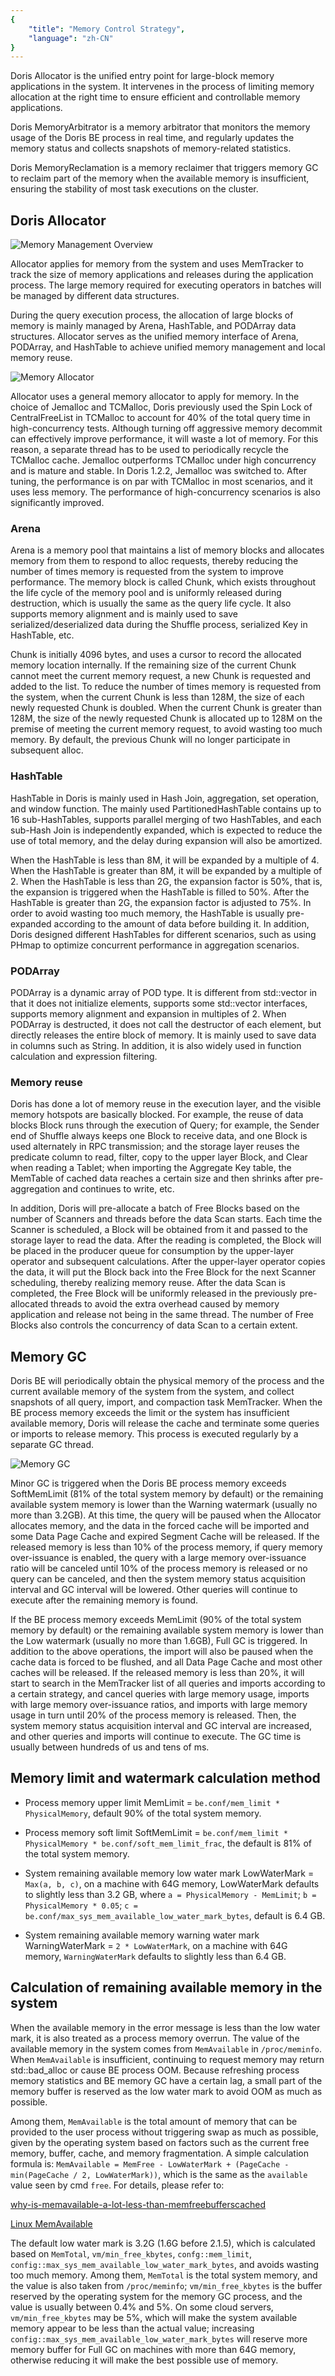 ```yaml
---
{
    "title": "Memory Control Strategy",
    "language": "zh-CN"
}
---
```


<!--
Licensed to the Apache Software Foundation (ASF) under one
or more contributor license agreements.  See the NOTICE file
distributed with this work for additional information
regarding copyright ownership.  The ASF licenses this file
to you under the Apache License, Version 2.0 (the
"License"); you may not use this file except in compliance
with the License.  You may obtain a copy of the License at

  http://www.apache.org/licenses/LICENSE-2.0

Unless required by applicable law or agreed to in writing,
software distributed under the License is distributed on an
"AS IS" BASIS, WITHOUT WARRANTIES OR CONDITIONS OF ANY
KIND, either express or implied.  See the License for the
specific language governing permissions and limitations
under the License.
-->

Doris Allocator is the unified entry point for large-block memory applications in the system. It intervenes in the process of limiting memory allocation at the right time to ensure efficient and controllable memory applications.

Doris MemoryArbitrator is a memory arbitrator that monitors the memory usage of the Doris BE process in real time, and regularly updates the memory status and collects snapshots of memory-related statistics.

Doris MemoryReclamation is a memory reclaimer that triggers memory GC to reclaim part of the memory when the available memory is insufficient, ensuring the stability of most task executions on the cluster.

## Doris Allocator

![Memory Management Overview](/images/memory-management-overview.png)

Allocator applies for memory from the system and uses MemTracker to track the size of memory applications and releases during the application process. The large memory required for executing operators in batches will be managed by different data structures.

During the query execution process, the allocation of large blocks of memory is mainly managed by Arena, HashTable, and PODArray data structures. Allocator serves as the unified memory interface of Arena, PODArray, and HashTable to achieve unified memory management and local memory reuse.

![Memory Allocator](/images/memory-allocator.png)

Allocator uses a general memory allocator to apply for memory. In the choice of Jemalloc and TCMalloc, Doris previously used the Spin Lock of CentralFreeList in TCMalloc to account for 40% of the total query time in high-concurrency tests. Although turning off aggressive memory decommit can effectively improve performance, it will waste a lot of memory. For this reason, a separate thread has to be used to periodically recycle the TCMalloc cache. Jemalloc outperforms TCMalloc under high concurrency and is mature and stable. In Doris 1.2.2, Jemalloc was switched to. After tuning, the performance is on par with TCMalloc in most scenarios, and it uses less memory. The performance of high-concurrency scenarios is also significantly improved.

### Arena

Arena is a memory pool that maintains a list of memory blocks and allocates memory from them to respond to alloc requests, thereby reducing the number of times memory is requested from the system to improve performance. The memory block is called Chunk, which exists throughout the life cycle of the memory pool and is uniformly released during destruction, which is usually the same as the query life cycle. It also supports memory alignment and is mainly used to save serialized/deserialized data during the Shuffle process, serialized Key in HashTable, etc.

Chunk is initially 4096 bytes, and uses a cursor to record the allocated memory location internally. If the remaining size of the current Chunk cannot meet the current memory request, a new Chunk is requested and added to the list. To reduce the number of times memory is requested from the system, when the current Chunk is less than 128M, the size of each newly requested Chunk is doubled. When the current Chunk is greater than 128M, the size of the newly requested Chunk is allocated up to 128M on the premise of meeting the current memory request, to avoid wasting too much memory. By default, the previous Chunk will no longer participate in subsequent alloc.

### HashTable

HashTable in Doris is mainly used in Hash Join, aggregation, set operation, and window function. The mainly used PartitionedHashTable contains up to 16 sub-HashTables, supports parallel merging of two HashTables, and each sub-Hash Join is independently expanded, which is expected to reduce the use of total memory, and the delay during expansion will also be amortized.

When the HashTable is less than 8M, it will be expanded by a multiple of 4. When the HashTable is greater than 8M, it will be expanded by a multiple of 2. When the HashTable is less than 2G, the expansion factor is 50%, that is, the expansion is triggered when the HashTable is filled to 50%. After the HashTable is greater than 2G, the expansion factor is adjusted to 75%. In order to avoid wasting too much memory, the HashTable is usually pre-expanded according to the amount of data before building it. In addition, Doris designed different HashTables for different scenarios, such as using PHmap to optimize concurrent performance in aggregation scenarios.

### PODArray

PODArray is a dynamic array of POD type. It is different from std::vector in that it does not initialize elements, supports some std::vector interfaces, supports memory alignment and expansion in multiples of 2. When PODArray is destructed, it does not call the destructor of each element, but directly releases the entire block of memory. It is mainly used to save data in columns such as String. In addition, it is also widely used in function calculation and expression filtering.

### Memory reuse

Doris has done a lot of memory reuse in the execution layer, and the visible memory hotspots are basically blocked. For example, the reuse of data blocks Block runs through the execution of Query; for example, the Sender end of Shuffle always keeps one Block to receive data, and one Block is used alternately in RPC transmission; and the storage layer reuses the predicate column to read, filter, copy to the upper layer Block, and Clear when reading a Tablet; when importing the Aggregate Key table, the MemTable of cached data reaches a certain size and then shrinks after pre-aggregation and continues to write, etc.

In addition, Doris will pre-allocate a batch of Free Blocks based on the number of Scanners and threads before the data Scan starts. Each time the Scanner is scheduled, a Block will be obtained from it and passed to the storage layer to read the data. After the reading is completed, the Block will be placed in the producer queue for consumption by the upper-layer operator and subsequent calculations. After the upper-layer operator copies the data, it will put the Block back into the Free Block for the next Scanner scheduling, thereby realizing memory reuse. After the data Scan is completed, the Free Block will be uniformly released in the previously pre-allocated threads to avoid the extra overhead caused by memory application and release not being in the same thread. The number of Free Blocks also controls the concurrency of data Scan to a certain extent.

## Memory GC

Doris BE will periodically obtain the physical memory of the process and the current available memory of the system from the system, and collect snapshots of all query, import, and compaction task MemTracker. When the BE process memory exceeds the limit or the system has insufficient available memory, Doris will release the cache and terminate some queries or imports to release memory. This process is executed regularly by a separate GC thread.

![Memory GC](/images/memory-gc.png)

Minor GC is triggered when the Doris BE process memory exceeds SoftMemLimit (81% of the total system memory by default) or the remaining available system memory is lower than the Warning watermark (usually no more than 3.2GB). At this time, the query will be paused when the Allocator allocates memory, and the data in the forced cache will be imported and some Data Page Cache and expired Segment Cache will be released. If the released memory is less than 10% of the process memory, if query memory over-issuance is enabled, the query with a large memory over-issuance ratio will be canceled until 10% of the process memory is released or no query can be canceled, and then the system memory status acquisition interval and GC interval will be lowered. Other queries will continue to execute after the remaining memory is found.

If the BE process memory exceeds MemLimit (90% of the total system memory by default) or the remaining available system memory is lower than the Low watermark (usually no more than 1.6GB), Full GC is triggered. In addition to the above operations, the import will also be paused when the cache data is forced to be flushed, and all Data Page Cache and most other caches will be released. If the released memory is less than 20%, it will start to search in the MemTracker list of all queries and imports according to a certain strategy, and cancel queries with large memory usage, imports with large memory over-issuance ratios, and imports with large memory usage in turn until 20% of the process memory is released. Then, the system memory status acquisition interval and GC interval are increased, and other queries and imports will continue to execute. The GC time is usually between hundreds of us and tens of ms.

## Memory limit and watermark calculation method

- Process memory upper limit MemLimit = `be.conf/mem_limit * PhysicalMemory`, default 90% of the total system memory.

- Process memory soft limit SoftMemLimit = `be.conf/mem_limit * PhysicalMemory * be.conf/soft_mem_limit_frac`, the default is 81% of the total system memory.

- System remaining available memory low water mark LowWaterMark = `Max(a, b, c)`, on a machine with 64G memory, LowWaterMark defaults to slightly less than 3.2 GB, where `a = PhysicalMemory - MemLimit`; `b = PhysicalMemory * 0.05`; `c = be.conf/max_sys_mem_available_low_water_mark_bytes`, default is 6.4 GB.

- System remaining available memory warning water mark WarningWaterMark = `2 * LowWaterMark`, on a machine with 64G memory, `WarningWaterMark` defaults to slightly less than 6.4 GB.

## Calculation of remaining available memory in the system

When the available memory in the error message is less than the low water mark, it is also treated as a process memory overrun. The value of the available memory in the system comes from `MemAvailable` in `/proc/meminfo`. When `MemAvailable` is insufficient, continuing to request memory may return std::bad_alloc or cause BE process OOM. Because refreshing process memory statistics and BE memory GC have a certain lag, a small part of the memory buffer is reserved as the low water mark to avoid OOM as much as possible.

Among them, `MemAvailable` is the total amount of memory that can be provided to the user process without triggering swap as much as possible, given by the operating system based on factors such as the current free memory, buffer, cache, and memory fragmentation. A simple calculation formula is: `MemAvailable = MemFree - LowWaterMark + (PageCache - min(PageCache / 2, LowWaterMark))`, which is the same as the `available` value seen by cmd `free`. For details, please refer to:

[why-is-memavailable-a-lot-less-than-memfreebufferscached](https://serverfault.com/questions/940196/why-is-memavailable-a-lot-less-than-memfreebufferscached)

[Linux MemAvailable](https://git.kernel.org/pub/scm/linux/kernel/git/torvalds/linux.git/commit/?id=34e431b0ae398fc54ea69ff85ec700722c9da773)

The default low water mark is 3.2G (1.6G before 2.1.5), which is calculated based on `MemTotal`, `vm/min_free_kbytes`, `confg::mem_limit`, `config::max_sys_mem_available_low_water_mark_bytes`, and avoids wasting too much memory. Among them, `MemTotal` is the total system memory, and the value is also taken from `/proc/meminfo`; `vm/min_free_kbytes` is the buffer reserved by the operating system for the memory GC process, and the value is usually between 0.4% and 5%. On some cloud servers, `vm/min_free_kbytes` may be 5%, which will make the system available memory appear to be less than the actual value; increasing `config::max_sys_mem_available_low_water_mark_bytes` will reserve more memory buffer for Full GC on machines with more than 64G memory, otherwise reducing it will make the best possible use of memory.
